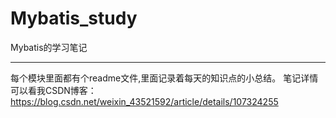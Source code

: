 # Mybatis_study
Mybatis的学习笔记
***
每个模块里面都有个readme文件,里面记录着每天的知识点的小总结。
笔记详情可以看我CSDN博客：
https://blog.csdn.net/weixin_43521592/article/details/107324255
